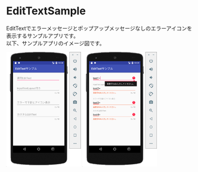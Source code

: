 # EditTextSample
EditTextでエラーメッセージとポップアップメッセージなしのエラーアイコンを表示するサンプルアプリです。  
以下、サンプルアプリのイメージ図です。

<img src="images/01_image_startup.png" width="200" />  
<img src="images/02_image_show_error.png" width="200" />  